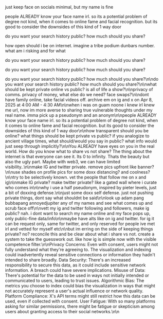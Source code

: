 just keep face on socials minimal, but my name is fine

people ALREADY know your face name irl. so its a potential problem of degree not kind, when it comes to online fame and facial recognition. but its good to consider the downsides of this kind of 1 way door

do you want your search history public? how much should you share?


how open should i be on internet. imagine a tribe podium dunbars number. what am i risking and for what

do you want your search history public? how much should you share?

do you want your search history public? how much should you share?

do you want your search history public? how much should you share?\n\ndo you want your search history public? how much should you share?\n\nwhat should be kept private online vs public? is all of life a show?\n\nprivacy of comms. privacy of money, what else do we need? face swaps?\n\ndont have family online, take facial videos off. archive em on ig and x on Apr 8, 2025 at 4:00 AM - 4:30 AM\n\nwhen i was on guam noone i knew irl knew me url, now im more averse to sharing true vulnerable thoughts under my real name. imma pick up a pseudonym and an anonym\n\npeople ALREADY know your face name irl. so its a potential problem of degree not kind, when it comes to online fame and facial recognition. but its good to consider the downsides of this kind of 1 way door\n\nhow transparent should you be online? what things should be kept private vs public? if you analogize to ancient village times, what should/would you say in public? what info would just seep through implicitly?\n\nYou ALREADY have eyes on you in the real world. How do you know what to share vs not share? The thing about the internet is that everyone can see it. Its 0 to infinity. Thats the beauty but also the ugly part. Maybe with web3, we can have limited visibility..\n\nmake IG and twitter private. remove pics upfront like banner?\n\nuse shades on profile pics for some doxx distancing? and coolness?\n\ntry to be selectively known. vet the people that follow me on x and ig\n\nmake IG private? make twitter private? like a gated wall where i curate who comes in\n\nwhy i use a half pseudonym, inspired by pieter levels, just a bit of doxxing defense.\n\njust some doxx self defense. just not pushing private things, dont say what shouldnt be said\n\nlook up adam pang bubbapang annoyedjupiter any of my names and see what comes up and scrub face off\n\nvett my ig and twitter following and followers, make ig public? nah. i dont want to search my name online and my face pops up, only public-fine data/info\n\nmaybe have alts like on ig and twitter. for ig it can be request only, same for twitter, and only reserved for people ive met irl and vetted for myself etc\n\nbut im erring on the side of keeping things private? no? reconcile this and be clear about what i share vs not. create a system to take the guesswork out. like how ig is simple now with the visible competence filter.\n\nPrivacy Concerns: Even with consent, users might not fully understand what they're agreeing to. The visualization and indexing could inadvertently reveal sensitive connections or information they hadn't intended to share broadly. Data Security: There's an increased responsibility to secure this data, as it could include sensitive network information. A breach could have severe implications. Misuse of Data: There's potential for the data to be used in ways not initially intended or communicated to users, leading to trust issues. Algorithmic Bias: The metrics you choose to index could bias the visualization in ways that might not accurately represent a user's actual influence or network quality. Platform Compliance: X's API terms might still restrict how this data can be used, even if collected with consent. User Fatigue: With so many platforms asking for similar permissions, there might be fatigue or skepticism among users about granting access to their social networks.\n\n